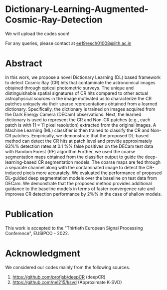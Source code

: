 # Dictionary-Learning-Augmented-Cosmic-Ray-Detection
We will upload the codes soon!

For any queries, please contact at ee19resch01008@iith.ac.in

# Abstract
In this work, we propose a novel Dictionary Learning (DL) based framework to detect Cosmic Ray (CR) hits that contaminate the astronomical images obtained through optical photometric surveys. The unique and distinguishable spatial signatures of CR hits compared to other actual astrophysical sources in the image motivated us to characterize the CR patches uniquely via their sparse representations obtained from a learned dictionary. Specifically, the dictionary is trained on images acquired from the Dark Energy Camera (DECam) observations. Next, the learned dictionary is used to represent the CR and Non-CR patches (e.g., each patch is with $11 \times 11$ pixel resolution) extracted from the original images. A Machine Learning (ML) classifier is then trained to classify the CR and Non-CR patches. Empirically, we demonstrate that the proposed DL-based method can detect the CR hits at patch level and provide approximately $83\%$% detection rates at 0.1 $\%$% false positives on the DECam test data with Random Forest (RF) algorithm.Further, we used the coarse segmentation maps obtained from the classifier output to guide the deep-learning-based CR segmentation models. The coarse maps are fed through a separate channel along with the contaminated image to detect the CR-induced pixels more accurately. We evaluated the performance of proposed DL-guided deep segmentation models over the baseline on test data from DECam. We demonstrate that the proposed method provides additional guidance to the baseline models in terms of faster convergence rate and improves CR detection performance by $2\%$% in the case of shallow models. 

# Publication
This work is accepted to the "Thirtieth European Signal Processing Conference", EUSIPCO - 2022.

# Acknowledgment
We considered our codes mainly from the following sources.
1. https://github.com/profjsb/deepCR (deepCR)
2. https://github.com/nel215/ksvd (Approximate K-SVD)
